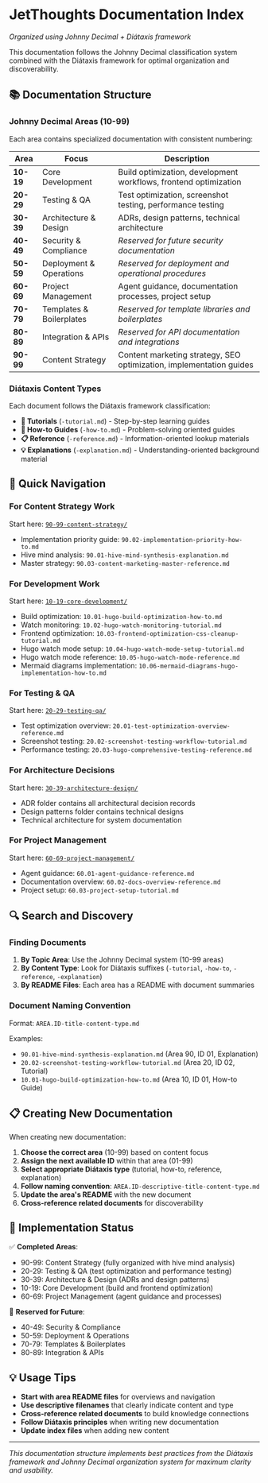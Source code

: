 # JetThoughts Documentation Index

*Organized using Johnny Decimal + Diátaxis framework*

This documentation follows the Johnny Decimal classification system combined with the Diátaxis framework for optimal organization and discoverability.

## 📚 Documentation Structure

### Johnny Decimal Areas (10-99)

Each area contains specialized documentation with consistent numbering:

| Area | Focus | Description |
|------|-------|-------------|
| **10-19** | Core Development | Build optimization, development workflows, frontend optimization |
| **20-29** | Testing & QA | Test optimization, screenshot testing, performance testing |
| **30-39** | Architecture & Design | ADRs, design patterns, technical architecture |
| **40-49** | Security & Compliance | *Reserved for future security documentation* |
| **50-59** | Deployment & Operations | *Reserved for deployment and operational procedures* |
| **60-69** | Project Management | Agent guidance, documentation processes, project setup |
| **70-79** | Templates & Boilerplates | *Reserved for template libraries and boilerplates* |
| **80-89** | Integration & APIs | *Reserved for API documentation and integrations* |
| **90-99** | Content Strategy | Content marketing strategy, SEO optimization, implementation guides |

### Diátaxis Content Types

Each document follows the Diátaxis framework classification:

- **📖 Tutorials** (`-tutorial.md`) - Step-by-step learning guides
- **🔧 How-to Guides** (`-how-to.md`) - Problem-solving oriented guides  
- **📋 Reference** (`-reference.md`) - Information-oriented lookup materials
- **💡 Explanations** (`-explanation.md`) - Understanding-oriented background material

## 🎯 Quick Navigation

### For Content Strategy Work

Start here: [`90-99-content-strategy/`](./90-99-content-strategy/)

- Implementation priority guide: `90.02-implementation-priority-how-to.md`
- Hive mind analysis: `90.01-hive-mind-synthesis-explanation.md`
- Master strategy: `90.03-content-marketing-master-reference.md`

### For Development Work  

Start here: [`10-19-core-development/`](./10-19-core-development/)

- Build optimization: `10.01-hugo-build-optimization-how-to.md`
- Watch monitoring: `10.02-hugo-watch-monitoring-tutorial.md`
- Frontend optimization: `10.03-frontend-optimization-css-cleanup-tutorial.md`
- Hugo watch mode setup: `10.04-hugo-watch-mode-setup-tutorial.md`
- Hugo watch mode reference: `10.05-hugo-watch-mode-reference.md`
- Mermaid diagrams implementation: `10.06-mermaid-diagrams-hugo-implementation-how-to.md`

### For Testing & QA

Start here: [`20-29-testing-qa/`](./20-29-testing-qa/)

- Test optimization overview: `20.01-test-optimization-overview-reference.md`
- Screenshot testing: `20.02-screenshot-testing-workflow-tutorial.md`
- Performance testing: `20.03-hugo-comprehensive-testing-reference.md`

### For Architecture Decisions

Start here: [`30-39-architecture-design/`](./30-39-architecture-design/)

- ADR folder contains all architectural decision records
- Design patterns folder contains technical designs
- Technical architecture for system documentation

### For Project Management

Start here: [`60-69-project-management/`](./60-69-project-management/)

- Agent guidance: `60.01-agent-guidance-reference.md`
- Documentation overview: `60.02-docs-overview-reference.md`
- Project setup: `60.03-project-setup-tutorial.md`

## 🔍 Search and Discovery

### Finding Documents

1. **By Topic Area**: Use the Johnny Decimal system (10-99 areas)
2. **By Content Type**: Look for Diátaxis suffixes (`-tutorial`, `-how-to`, `-reference`, `-explanation`)
3. **By README Files**: Each area has a README with document summaries

### Document Naming Convention

Format: `AREA.ID-title-content-type.md`

Examples:

- `90.01-hive-mind-synthesis-explanation.md` (Area 90, ID 01, Explanation)
- `20.02-screenshot-testing-workflow-tutorial.md` (Area 20, ID 02, Tutorial)
- `10.01-hugo-build-optimization-how-to.md` (Area 10, ID 01, How-to Guide)

## 📋 Creating New Documentation

When creating new documentation:

1. **Choose the correct area** (10-99) based on content focus
2. **Assign the next available ID** within that area (01-99)
3. **Select appropriate Diátaxis type** (tutorial, how-to, reference, explanation)
4. **Follow naming convention**: `AREA.ID-descriptive-title-content-type.md`
5. **Update the area's README** with the new document
6. **Cross-reference related documents** for discoverability

## 🎯 Implementation Status

✅ **Completed Areas**:

- 90-99: Content Strategy (fully organized with hive mind analysis)
- 20-29: Testing & QA (test optimization and performance testing)
- 30-39: Architecture & Design (ADRs and design patterns)
- 10-19: Core Development (build and frontend optimization)
- 60-69: Project Management (agent guidance and processes)

🚧 **Reserved for Future**:

- 40-49: Security & Compliance
- 50-59: Deployment & Operations  
- 70-79: Templates & Boilerplates
- 80-89: Integration & APIs

## 💡 Usage Tips

- **Start with area README files** for overviews and navigation
- **Use descriptive filenames** that clearly indicate content and type
- **Cross-reference related documents** to build knowledge connections
- **Follow Diátaxis principles** when writing new documentation
- **Update index files** when adding new content

---

*This documentation structure implements best practices from the Diátaxis framework and Johnny Decimal organization system for maximum clarity and usability.*
